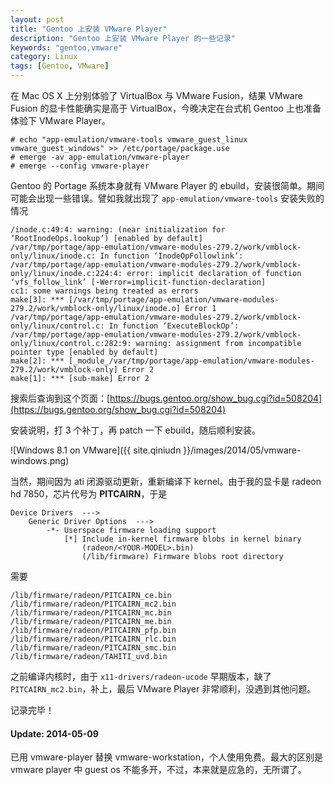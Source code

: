 ```yaml
---
layout: post
title: "Gentoo 上安装 VMware Player"
description: "Gentoo 上安装 VMware Player 的一些记录"
keywords: "gentoo,vmware"
category: Linux
tags: [Gentoo, VMware]
---
```


在 Mac OS X 上分别体验了 VirtualBox 与 VMware Fusion，结果 VMware Fusion 的显卡性能确实是高于 VirtualBox，今晚决定在台式机 Gentoo 上也准备体验下 VMware Player。

    # echo "app-emulation/vmware-tools vmware_guest_linux vmware_guest_windows" >> /etc/portage/package.use
    # emerge -av app-emulation/vmware-player
    # emerge --config vmware-player

Gentoo 的 Portage 系统本身就有 VMware Player 的 ebuild，安装很简单。期间可能会出现一些错误。譬如我就出现了 `app-emulation/vmware-tools` 安装失败的情况

<!-- more -->
```
/inode.c:49:4: warning: (near initialization for ‘RootInodeOps.lookup’) [enabled by default]
/var/tmp/portage/app-emulation/vmware-modules-279.2/work/vmblock-only/linux/inode.c: In function ‘InodeOpFollowlink’:
/var/tmp/portage/app-emulation/vmware-modules-279.2/work/vmblock-only/linux/inode.c:224:4: error: implicit declaration of function ‘vfs_follow_link’ [-Werror=implicit-function-declaration]
cc1: some warnings being treated as errors
make[3]: *** [/var/tmp/portage/app-emulation/vmware-modules-279.2/work/vmblock-only/linux/inode.o] Error 1
/var/tmp/portage/app-emulation/vmware-modules-279.2/work/vmblock-only/linux/control.c: In function ‘ExecuteBlockOp’:
/var/tmp/portage/app-emulation/vmware-modules-279.2/work/vmblock-only/linux/control.c:282:9: warning: assignment from incompatible pointer type [enabled by default]
make[2]: *** [_module_/var/tmp/portage/app-emulation/vmware-modules-279.2/work/vmblock-only] Error 2
make[1]: *** [sub-make] Error 2
```

搜索后查询到这个页面：[https://bugs.gentoo.org/show_bug.cgi?id=508204](https://bugs.gentoo.org/show_bug.cgi?id=508204)

安装说明，打 3 个补丁，再 patch 一下 ebuild，随后顺利安装。

![Windows 8.1 on VMware]({{ site.qiniudn }}/images/2014/05/vmware-windows.png)

当然，期间因为 ati 闭源驱动更新，重新编译下 kernel。由于我的显卡是 radeon hd 7850，芯片代号为 **PITCAIRN**，于是

```
Device Drivers  --->
    Generic Driver Options  --->
        -*- Userspace firmware loading support
            [*] Include in-kernel firmware blobs in kernel binary
                (radeon/<YOUR-MODEL>.bin)
                (/lib/firmware) Firmware blobs root directory
```

需要

```
/lib/firmware/radeon/PITCAIRN_ce.bin
/lib/firmware/radeon/PITCAIRN_mc2.bin
/lib/firmware/radeon/PITCAIRN_mc.bin
/lib/firmware/radeon/PITCAIRN_me.bin
/lib/firmware/radeon/PITCAIRN_pfp.bin
/lib/firmware/radeon/PITCAIRN_rlc.bin
/lib/firmware/radeon/PITCAIRN_smc.bin
/lib/firmware/radeon/TAHITI_uvd.bin
```

之前编译内核时，由于 `x11-drivers/radeon-ucode` 早期版本，缺了 `PITCAIRN_mc2.bin`，补上，最后 VMware Player 非常顺利，没遇到其他问题。

记录完毕！

#### Update: 2014-05-09

已用 vmware-player 替换 vmware-workstation，个人使用免费。最大的区别是 vmware player 中 guest os 不能多开，不过，本来就是应急的，无所谓了。
